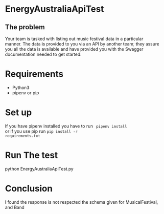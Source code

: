 # EnergyAustraliaApiTest


The problem
-----------
Your team is tasked with listing out music festival data in a particular manner.
The data is provided to you via an API by another team; they assure you all the data is available and have provided you with the Swagger documentation needed to get started.


# Requirements 
- Python3
- pipenv or pip

# Set up
If you have pipenv installed you have to run <code> pipenv install </code> or if you  use pip run <code>pip install -r requirements.txt</code>

# Run The test
python EnergyAustraliaApiTest.py


# Conclusion
I found the response is not respected the schema given for MusicalFestival, and Band
